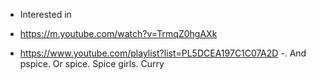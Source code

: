 

- Interested in



- https://m.youtube.com/watch?v=TrmqZ0hgAXk
- https://www.youtube.com/playlist?list=PL5DCEA197C1C07A2D
-. And   pspice. Or spice.  Spice girls. Curry
